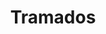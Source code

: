 ---
title: Tramados
date: 
draft: false

# descripcion
description : Aro pasante de plata con marquesitas. 

materials: Plata 925

color: Plateado

dimensions: 2 cm

code: 01-02-0291

type: "Aros"

categories: []

price: $7.580,00

price_eftvo: $6.440,00

# Images
# first image will be shown in the product page
images:
  # - image: "images/path_to_image"
  # La ubicacion de las imagenes es imagenes/Aros/Aros.Marquesita/01-02-0291-tramados
  - image: "./images/aros/marquesita/01-02-0291-tramados_a.jpeg"
  - image: "./images/aros/marquesita/01-02-0291-tramados_b.jpeg"
---